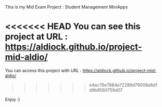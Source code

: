 This is my Mid Exam Project : Student Management MiniApps

<<<<<<< HEAD
You can see this project at URL : https://aldiock.github.io/project-mid-aldio/
=======
You can access this project with URL : https://aldiock.github.io/project-mid-aldio/

>>>>>>> e4ac78e7884e72289d79008e8d1d9b8560759d07

Enjoy :)
